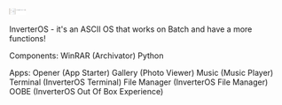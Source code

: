 <img src="logo.png" width="30px" alt="inverter_logo.png">

InverterOS - it's an ASCII OS that works on Batch and have a more functions!

Components:
<a src="https://www.win-rar.com/start.html?&L=4">WinRAR (Archivator)</a>
<a src="https://www.python.org/">Python</a>

Apps:
Opener (App Starter)
Gallery (Photo Viewer)
Music (Music Player)
Terminal (InverterOS Terminal)
File Manager (InverterOS File Manager)
OOBE (InverterOS Out Of Box Experience)




